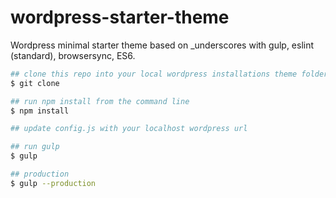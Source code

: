 # wordpress-starter-theme
Wordpress minimal starter theme based on _underscores with gulp, eslint (standard), browsersync, ES6.

```bash
## clone this repo into your local wordpress installations theme folder
$ git clone

## run npm install from the command line
$ npm install

## update config.js with your localhost wordpress url

## run gulp
$ gulp

## production
$ gulp --production
```


